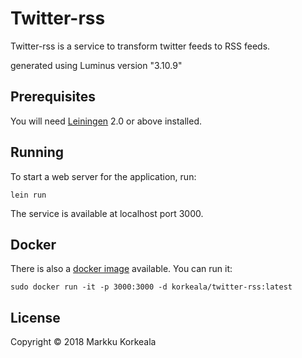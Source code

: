 # Twitter-rss

Twitter-rss is a service to transform twitter feeds
to RSS feeds.

generated using Luminus version "3.10.9"


## Prerequisites

You will need [Leiningen][1] 2.0 or above installed.

[1]: https://github.com/technomancy/leiningen

## Running

To start a web server for the application, run:

    lein run 
    
The service is available at localhost port 3000.
## Docker
There is also a [docker image][2] available. You can run it:

    sudo docker run -it -p 3000:3000 -d korkeala/twitter-rss:latest

[2]: https://hub.docker.com/r/korkeala/twitter-rss/

## License

Copyright © 2018 Markku Korkeala
